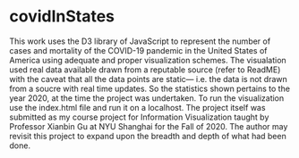 # covidInStates
 This work uses the D3 library of JavaScript to represent the number of cases and mortality of the COVID-19 pandemic in the United States of America using adequate and proper visualization schemes. The visualation used real data available drawn from a reputable source (refer to ReadME) with the caveat that all the data points are static— i.e. the data is not drawn from a soucre with real time updates. So the statistics shown pertains to the year 2020, at the time the project was undertaken. To run the visualization use the index.html file and run it on a localhost. The project itself was submitted as my course project for Information Visualization taught by Professor Xianbin Gu at NYU Shanghai for the Fall of 2020. The author may revisit this project to expand upon the breadth and depth of what had been done.
